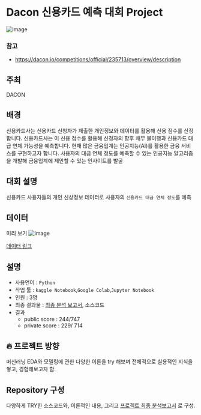 
# Dacon 신용카드 예측 대회 Project

![image](https://user-images.githubusercontent.com/71176000/121109491-a23b6700-c846-11eb-85cd-3285d0c8077b.png)

### 참고
* https://dacon.io/competitions/official/235713/overview/description


## 주최
DACON

## 배경
신용카드사는 신용카드 신청자가 제출한 개인정보와 데이터를 활용해 신용 점수를 산정합니다. 신용카드사는 이 신용 점수를 활용해 신청자의 향후 채무 불이행과 신용카드 대급 연체 가능성을 예측합니다.
현재 많은 금융업계는 인공지능(AI)를 활용한 금융 서비스를 구현하고자 합니다. 사용자의 대금 연체 정도를 예측할 수 있는 인공지능 알고리즘을 개발해 금융업계에 제안할 수 있는 인사이트를 발굴


## 대회 설명 
신용카드 사용자들의 개인 신상정보 데이터로 사용자의 ```신용카드 대금 연체 정도```를 예측

## 데이터
미리 보기
![image](https://user-images.githubusercontent.com/71176000/121109800-3279ac00-c847-11eb-8980-8bc076947eb6.png)

[데이터 링크](https://dacon.io/competitions/official/235713/data)


## 설명
  + 사용언어 :  ```Python```
  + 작업 툴 : ```kaggle Notebook```,```Google Colab```,```Jupyter Notebook```
  + 인원 : 3명
  + 최종 결과물 : [최종 분석 보고서](https://github.com/ggaggu/hj_Project/blob/ea030373c8916f30ff79b9c5117bc6d461387965/Dacon_credit/TRIPLE_J_final.pdf), 소스코드
  + 결과
    - public score : 244/747 
    - private score : 229/ 714
  

## :fire: 프로젝트 방향 
머신러닝 EDA와 모델링에 관한 다양한 이론을 try 해보며 전체적으로 실용적인 지식을 쌓고, 경험해보고자 함.


## Repository 구성
다양하게 TRY한 소스코드와, 이론적인 내용, 그리고 [프로젝트 최종 분석보고서](https://github.com/ggaggu/hj_Project/blob/ea030373c8916f30ff79b9c5117bc6d461387965/Dacon_credit/TRIPLE_J_final.pdf)  로 구성.

